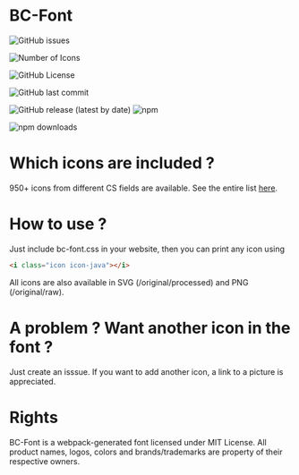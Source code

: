 # BC-Font

![GitHub issues](https://img.shields.io/github/issues-raw/bchoubert/bc-font?style=for-the-badge)

![Number of Icons](https://img.shields.io/badge/%23%20of%20Icons-1177-green?style=for-the-badge)

![GitHub License](https://img.shields.io/github/license/bchoubert/bc-font?style=for-the-badge)

![GitHub last commit](https://img.shields.io/github/last-commit/bchoubert/bc-font?style=for-the-badge)

![GitHub release (latest by date)](https://img.shields.io/github/v/release/bchoubert/bc-font?label=GITHUB%20RELEASE&style=for-the-badge)
![npm](https://img.shields.io/npm/v/bc-font?label=NPM%20RELEASE&style=for-the-badge)

![npm downloads](https://img.shields.io/npm/dw/bc-font?style=for-the-badge)

# Which icons are included ?

950+ icons from different CS fields are available.
See the entire list [here](https://bchoubert.github.io/bc-font/index.html).

# How to use ?

Just include bc-font.css in your website, then you can print any icon using

```html
<i class="icon icon-java"></i>
```

All icons are also available in SVG (/original/processed) and PNG (/original/raw).

# A problem ? Want another icon in the font ?

Just create an isssue.
If you want to add another icon, a link to a picture is appreciated.

# Rights

BC-Font is a webpack-generated font licensed under MIT License.
All product names, logos, colors and brands/trademarks are property of their respective owners.

